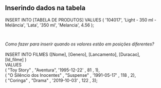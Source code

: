 ## Inserindo dados na tabela

INSERT INTO [TABELA DE PRODUTOS] VALUES (
'104017',
'Light - 350 ml - Melância',
'Lata',
'350 ml',
'Melancia',
4.56
);

<br>

<em>Como fazer para inserir quando os valores estão em posições diferentes?</em> <br><br>
INSERT INTO FILMES ([Nome], [Genero], [Lancamento], [Duracao], [Id_filme] ) <br>
VALUES <br>
( "Toy Story"              , "Aventura", '1995-12-22' , 81   , 1), <br>
( "O Silêncio dos Inocentes" , "Suspense" , '1991-05-17' , 118  , 2), <br>
( "Coringa"                  , "Drama"    , '2019-10-03' , 122  , 3); 
